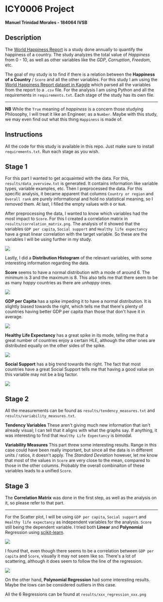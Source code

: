 # ICY0006 Project
**Manuel Trinidad Morales - 184064 IVSB**

## Description
The [World Happiness Report](https://worldhappiness.report/) is a study done annually to quantify the happiness of a country. The study analyzes the total value of _Happiness_ from 0 - 10, as well as other variables like the _GDP_, _Corruption_,  _Freedom_, etc.

The goal of my study is to find if there is a relation between the __Happiness of a Country__ / `Score` and all the other variables. For this study I am using the [World Happiness Report dataset in Kaggle](https://www.kaggle.com/unsdsn/world-happiness?select=2019.csv) which parsed all the variables from the report to a `.csv` file. For the analysis I am using Python and all the requirements in `requirements.txt`. Each stage of the study has its own file.

---

**NB** While the `True` meaning of _happiness_ is a concern those studying Philosophy, I will treat it like an Engineer; as a `Number`. Maybe with this study, we may even find out what this thing `Happiness` is made of. 

## Instructions

All the code for this study is available in this repo. Just make sure to install `requirements.txt`. Run each stage as you wish.

## Stage 1

For this part I wanted to get acquainted with the data. For this, `results/data_overview.txt` is generated. It contains information like variable types, variable examples, etc. Then I preprocessed the data. For this specific analysis, it became apparent that columns `Country or region` and `Overall rank` are purely informational and hold no statistical meaning, so I removed them. At last, I filled the empty values with `0` or `NaN`.

After preprocessing the data, I wanted to know which variables had the most impact to `Score`. For this I created a correlation matrix in `results/correlation_matrix.png`. The analysis of it showed that the variables `GDP per capita`,  `Social support` and `Healthy life expectancy` have a  great linear correlation with the target variable. So these are the variables I will be using further in my study.

![](results/correlation_matrix.png)

Lastly, I did a **Distribution Histogram** of the relevant variables, with some interesting information regarding the data.

**Score** seems to have a normal distribution with a mode of around 6. The minimum is 3 and the maximum is 8. This also tells me that there seem to be as many _happy_ countries as there are _unhappy_ ones.

![](results/score_distribution_histogram.png)

**GDP per Capita** has a spike impeding it to have a normal distribution. It is slightly biased towards the right, which tells me that there's plenty of countries having better GDP per capita than those that don't have it in average.

![](results/gdp_per_capita_distribution_histogram.png)

**Healthy Life Expectancy** has a great spike in its mode, telling me that a great number of countries enjoy a certain HLE, although the other ones are distributed equally on the other sides of the spike.

![](results/healthy_life_expectancy_distribution_histogram.png)

**Social Support** has a big trend towards the right. The fact that most countries have a great Social Support tells me that having a good value on this variable may not be a big factor.

![](results/social_support_distribution_histogram.png)

## Stage 2

All the measurements can be found as `results/tendency_measures.txt` and `results/variability_measures.txt`.

**Tendency Variables** These aren't giving much new information that isn't already visual; I can tell that it aligns with what the graphs say. If anything, it was interesting to find that `Healthy Life Expectancy` is bimodal.

**Variability Measures** This part threw some interesting results. Range in this case could have been really important, but since all the data is in different units / ratios, it doesn't apply. The *Standard Deviation* however, let me know that most of the values in `Score` are very close to the mean, compared to those in the other columns. Probably the overall combinaiton of these variables leads to a unified `Score`.

## Stage 3

The **Correlation Matrix** was done in the first step, as well as the analysis on it, so please refer to that part.

---

For the Scatter plot, I will be using `GDP per capita`,  `Social support` and `Healthy life expectancy` as independent variables for the analysis. `Score` still being the dependent variable. I tried both **Linear** and **Polynomial** Regression using [scikit-learn](https://scikit-learn.org/).

![](results/linear_regression_gdp_per_capita_vs_score.png)

I found that, even though there seems to be a correlation between `GDP per capita` and `Score`, visually it may not seem like so. There's a lot of scattering, although it does seem to follow the line of the regression.

![](results/polynomial_regression_healthy_life_expectancy_vs_score.png)

On the other hand, **Polynomial Regression** had some interesting results. Maybe the lows can be considered outliers in this case.

All the 6 Regressions can be found at `results/xxx_regression_xxx.png`



